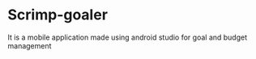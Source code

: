 # Scrimp-goaler

It is a mobile application made using android studio for goal and budget management
